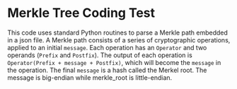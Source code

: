 # Merkle Tree Coding Test

This code uses standard Python routines to parse a Merkle path embedded in a json file.
A Merkle path consists of a series of cryptographic operations, applied to an initial `message`. Each operation has an `Operator` and two operands (`Prefix` and `Postfix`). The output of each operation is `Operator(Prefix + message + Postfix)`, which will become the `message` in the operation. The final `message` is a hash called the Merkel root.
The message is big-endian while merkle_root is little-endian.
